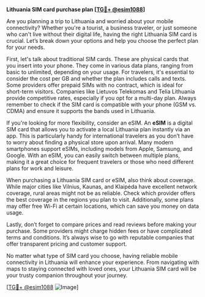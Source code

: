 **Lithuania SIM card purchase plan [[TG💪+ @esim1088](https://t.me/s/esim1088)]**

Are you planning a trip to Lithuania and worried about your mobile connectivity? Whether you're a tourist, a business traveler, or just someone who can't live without their digital life, having the right Lithuania SIM card is crucial. Let’s break down your options and help you choose the perfect plan for your needs.

First, let's talk about traditional SIM cards. These are physical cards that you insert into your phone. They come in various data plans, ranging from basic to unlimited, depending on your usage. For travelers, it's essential to consider the cost per GB and whether the plan includes calls and texts. Some providers offer prepaid SIMs with no contract, which is ideal for short-term visitors. Companies like Lietuvos Telekomas and Telia Lithuania provide competitive rates, especially if you opt for a multi-day plan. Always remember to check if the SIM card is compatible with your phone (GSM vs. CDMA) and ensure it supports the bands used in Lithuania.

If you're looking for more flexibility, consider an eSIM. An **eSIM** is a digital SIM card that allows you to activate a local Lithuania plan instantly via an app. This is particularly handy for international travelers as you don’t have to worry about finding a physical store upon arrival. Many modern smartphones support eSIMs, including models from Apple, Samsung, and Google. With an eSIM, you can easily switch between multiple plans, making it a great choice for frequent travelers or those who need different plans for work and leisure.

When purchasing a Lithuania SIM card or eSIM, also think about coverage. While major cities like Vilnius, Kaunas, and Klaipėda have excellent network coverage, rural areas might not be as reliable. Check which provider offers the best coverage in the regions you plan to visit. Additionally, some plans may offer free Wi-Fi at certain locations, which can save you money on data usage.

Lastly, don’t forget to compare prices and read reviews before making your purchase. Some providers might charge hidden fees or have complicated terms and conditions. It’s always wise to go with reputable companies that offer transparent pricing and customer support.

No matter what type of SIM card you choose, having reliable mobile connectivity in Lithuania will enhance your experience. From navigating with maps to staying connected with loved ones, your Lithuania SIM card will be your trusty companion throughout your journey.

[[TG💪+ @esim1088](https://t.me/s/esim1088) ![Image](https://i.postimg.cc/Y0z9fWf4/image.png)]